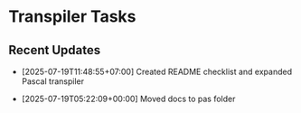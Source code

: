 # Transpiler Tasks

## Recent Updates
- [2025-07-19T11:48:55+07:00] Created README checklist and expanded Pascal transpiler

- [2025-07-19T05:22:09+00:00] Moved docs to pas folder

